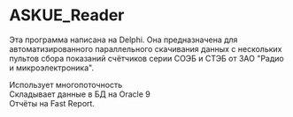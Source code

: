 # ASKUE_Reader
Эта программа написана на Delphi. 
Она предназначена для автоматизированного параллельного скачивания данных с нескольких пультов сбора показаний счётчиков серии СОЭБ и СТЭБ
от ЗАО "Радио и микроэлектроника". 

Использует многопоточность <br/>
Складывает данные в БД на Oracle 9 <br/>
Отчёты на Fast Report.
